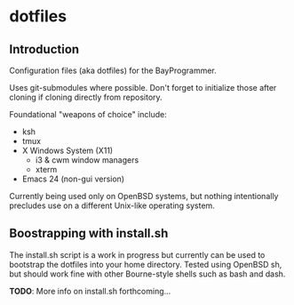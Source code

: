 dotfiles
========

Introduction
------------

Configuration files (aka dotfiles) for the BayProgrammer.

Uses git-submodules where possible. Don't forget to initialize
those after cloning if cloning directly from repository.

Foundational "weapons of choice" include:

- ksh
- tmux
- X Windows System (X11)
    - i3 & cwm window managers
    - xterm
- Emacs 24 (non-gui version)

Currently being used only on OpenBSD systems, but nothing intentionally
precludes use on a different Unix-like operating system.

Boostrapping with install.sh
----------------------------

The install.sh script is a work in progress but currently can be
used to bootstrap the dotfiles into your home directory. Tested using
OpenBSD sh, but should work fine with other Bourne-style shells such
as bash and dash.

**TODO**: More info on install.sh forthcoming...
